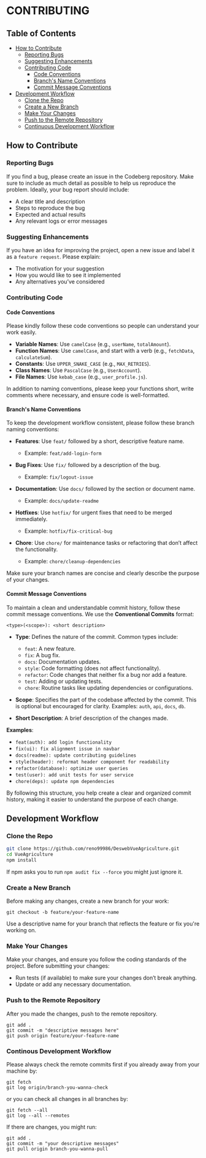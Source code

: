 # CONTRIBUTING

## Table of Contents

- [How to Contribute](#how-to-contribute)
  - [Reporting Bugs](#reporting-bugs)
  - [Suggesting Enhancements](#suggesting-enhancements)
  - [Contributing Code](#contributing-code)
    - [Code Conventions](#code-conventions)
    - [Branch's Name Conventions](#branchs-name-conventions)
    - [Commit Message Conventions](#commit-message-conventions)
- [Development Workflow](#development-workflow)
  - [Clone the Repo](#clone-the-repo)
  - [Create a New Branch](#create-a-new-branch)
  - [Make Your Changes](#make-your-changes)
  - [Push to the Remote Repository](#push-to-the-remote-repository)
  - [Continuous Development Workflow](#continuous-development-workflow)

## How to Contribute

### Reporting Bugs

If you find a bug, please create an issue in the Codeberg repository. Make sure to include as much detail as possible to help us reproduce the problem. Ideally, your bug report should include:

- A clear title and description
- Steps to reproduce the bug
- Expected and actual results
- Any relevant logs or error messages

### Suggesting Enhancements

If you have an idea for improving the project, open a new issue and label it as a `feature request`. Please explain:

- The motivation for your suggestion
- How you would like to see it implemented
- Any alternatives you’ve considered

### Contributing Code

#### Code Conventions

Please kindly follow these code conventions so people can understand your work easily.

- **Variable Names**: Use `camelCase` (e.g., `userName`, `totalAmount`).
- **Function Names**: Use `camelCase`, and start with a verb (e.g., `fetchData`, `calculateSum`).
- **Constants**: Use `UPPER_SNAKE_CASE` (e.g., `MAX_RETRIES`).
- **Class Names**: Use `PascalCase` (e.g., `UserAccount`).
- **File Names**: Use `kebab_case` (e.g., `user_profile.js`).

In addition to naming conventions, please keep your functions short, write comments where necessary, and ensure code is well-formatted.

#### Branch's Name Conventions

To keep the development workflow consistent, please follow these branch naming conventions:

- **Features**: Use `feat/` followed by a short, descriptive feature name.

  - Example: `feat/add-login-form`

- **Bug Fixes**: Use `fix/` followed by a description of the bug.

  - Example: `fix/logout-issue`

- **Documentation**: Use `docs/` followed by the section or document name.

  - Example: `docs/update-readme`

- **Hotfixes**: Use `hotfix/` for urgent fixes that need to be merged immediately.

  - Example: `hotfix/fix-critical-bug`

- **Chore**: Use `chore/` for maintenance tasks or refactoring that don’t affect the functionality.
  - Example: `chore/cleanup-dependencies`

Make sure your branch names are concise and clearly describe the purpose of your changes.

#### Commit Message Conventions

To maintain a clean and understandable commit history, follow these commit message conventions. We use the **Conventional Commits** format:

`<type>(<scope>): <short description>`

- **Type**: Defines the nature of the commit. Common types include:

  - `feat`: A new feature.
  - `fix`: A bug fix.
  - `docs`: Documentation updates.
  - `style`: Code formatting (does not affect functionality).
  - `refactor`: Code changes that neither fix a bug nor add a feature.
  - `test`: Adding or updating tests.
  - `chore`: Routine tasks like updating dependencies or configurations.

- **Scope**: Specifies the part of the codebase affected by the commit. This is optional but encouraged for clarity. Examples: `auth`, `api`, `docs`, `db`.

- **Short Description**: A brief description of the changes made.

**Examples**:

- `feat(auth): add login functionality`
- `fix(ui): fix alignment issue in navbar`
- `docs(readme): update contributing guidelines`
- `style(header): reformat header component for readability`
- `refactor(database): optimize user queries`
- `test(user): add unit tests for user service`
- `chore(deps): update npm dependencies`

By following this structure, you help create a clear and organized commit history, making it easier to understand the purpose of each change.

## Development Workflow

### Clone the Repo

```bash
git clone https://github.com/reno99986/DeswebVueAgriculture.git
cd VueAgriculture
npm install
```

If npm asks you to run `npm audit fix --force` you might just ignore it.

### Create a New Branch

Before making any changes, create a new branch for your work:

```
git checkout -b feature/your-feature-name
```

Use a descriptive name for your branch that reflects the feature or fix you're working on.

### Make Your Changes

Make your changes, and ensure you follow the coding standards of the project. Before submitting your changes:

- Run tests (if available) to make sure your changes don’t break anything.
- Update or add any necessary documentation.

### Push to the Remote Repository

After you made the changes, push to the remote repository.

```
git add .
git commit -m "descriptive messages here"
git push origin feature/your-feature-name
```

### Continous Development Workflow

Please always check the remote commits first if you already away from your machine by:

```
git fetch
git log origin/branch-you-wanna-check
```

or you can check all changes in all branches by:

```
git fetch --all
git log --all --remotes
```

If there are changes, you might run:

```
git add .
git commit -m "your descriptive messages"
git pull origin branch-you-wanna-pull
```